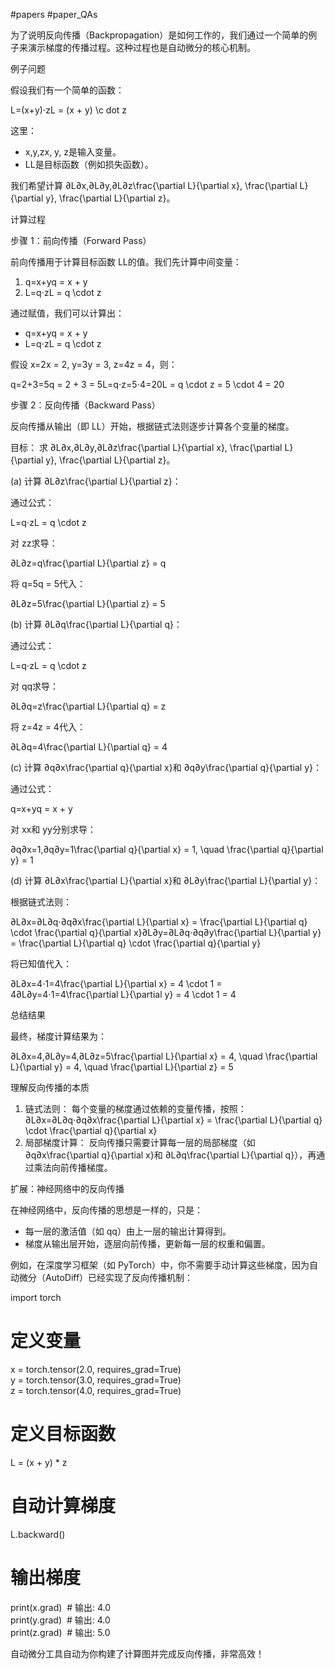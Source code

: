 #papers
#paper_QAs 

为了说明反向传播（Backpropagation）是如何工作的，我们通过一个简单的例子来演示梯度的传播过程。这种过程也是自动微分的核心机制。

例子问题

假设我们有一个简单的函数：

L=(x+y)⋅zL = (x + y) \c dot z

这里：

- x,y,zx, y, z是输入变量。
- LL是目标函数（例如损失函数）。

我们希望计算 ∂L∂x,∂L∂y,∂L∂z\frac{\partial L}{\partial x}, \frac{\partial L}{\partial y}, \frac{\partial L}{\partial z}。

计算过程

步骤 1：前向传播（Forward Pass）

前向传播用于计算目标函数 LL的值。我们先计算中间变量：

1. q=x+yq = x + y
2. L=q⋅zL = q \cdot z

通过赋值，我们可以计算出：

- q=x+yq = x + y
- L=q⋅zL = q \cdot z

假设 x=2x = 2, y=3y = 3, z=4z = 4，则：

q=2+3=5q = 2 + 3 = 5L=q⋅z=5⋅4=20L = q \cdot z = 5 \cdot 4 = 20

步骤 2：反向传播（Backward Pass）

反向传播从输出（即 LL）开始，根据链式法则逐步计算各个变量的梯度。

目标： 求 ∂L∂x,∂L∂y,∂L∂z\frac{\partial L}{\partial x}, \frac{\partial L}{\partial y}, \frac{\partial L}{\partial z}。

(a) 计算 ∂L∂z\frac{\partial L}{\partial z}：

通过公式：

L=q⋅zL = q \cdot z

对 zz求导：

∂L∂z=q\frac{\partial L}{\partial z} = q

将 q=5q = 5代入：

∂L∂z=5\frac{\partial L}{\partial z} = 5

(b) 计算 ∂L∂q\frac{\partial L}{\partial q}：

通过公式：

L=q⋅zL = q \cdot z

对 qq求导：

∂L∂q=z\frac{\partial L}{\partial q} = z

将 z=4z = 4代入：

∂L∂q=4\frac{\partial L}{\partial q} = 4

(c) 计算 ∂q∂x\frac{\partial q}{\partial x}和 ∂q∂y\frac{\partial q}{\partial y}：

通过公式：

q=x+yq = x + y

对 xx和 yy分别求导：

∂q∂x=1,∂q∂y=1\frac{\partial q}{\partial x} = 1, \quad \frac{\partial q}{\partial y} = 1

(d) 计算 ∂L∂x\frac{\partial L}{\partial x}和 ∂L∂y\frac{\partial L}{\partial y}：

根据链式法则：

∂L∂x=∂L∂q⋅∂q∂x\frac{\partial L}{\partial x} = \frac{\partial L}{\partial q} \cdot \frac{\partial q}{\partial x}∂L∂y=∂L∂q⋅∂q∂y\frac{\partial L}{\partial y} = \frac{\partial L}{\partial q} \cdot \frac{\partial q}{\partial y}

将已知值代入：

∂L∂x=4⋅1=4\frac{\partial L}{\partial x} = 4 \cdot 1 = 4∂L∂y=4⋅1=4\frac{\partial L}{\partial y} = 4 \cdot 1 = 4

总结结果

最终，梯度计算结果为：

∂L∂x=4,∂L∂y=4,∂L∂z=5\frac{\partial L}{\partial x} = 4, \quad \frac{\partial L}{\partial y} = 4, \quad \frac{\partial L}{\partial z} = 5

理解反向传播的本质

1. 链式法则： 每个变量的梯度通过依赖的变量传播，按照：  
    ∂L∂x=∂L∂q⋅∂q∂x\frac{\partial L}{\partial x} = \frac{\partial L}{\partial q} \cdot \frac{\partial q}{\partial x}
2. 局部梯度计算： 反向传播只需要计算每一层的局部梯度（如 ∂q∂x\frac{\partial q}{\partial x}和 ∂L∂q\frac{\partial L}{\partial q}），再通过乘法向前传播梯度。

扩展：神经网络中的反向传播

在神经网络中，反向传播的思想是一样的，只是：

- 每一层的激活值（如 qq）由上一层的输出计算得到。
- 梯度从输出层开始，逐层向前传播，更新每一层的权重和偏置。

例如，在深度学习框架（如 PyTorch）中，你不需要手动计算这些梯度，因为自动微分（AutoDiff）已经实现了反向传播机制：

import torch

# 定义变量  
x = torch.tensor(2.0, requires_grad=True)  
y = torch.tensor(3.0, requires_grad=True)  
z = torch.tensor(4.0, requires_grad=True)

# 定义目标函数  
L = (x + y) * z

# 自动计算梯度  
L.backward()

# 输出梯度  
print(x.grad)  # 输出: 4.0  
print(y.grad)  # 输出: 4.0  
print(z.grad)  # 输出: 5.0

自动微分工具自动为你构建了计算图并完成反向传播，非常高效！